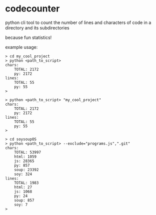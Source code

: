 # codecounter

python cli tool to count the number of lines and characters of code in a directory and its subdirectories

because fun statistics!

example usage:

```batch
> cd my_cool_project
> python <path_to_script>
chars:
    TOTAL: 2172
    py: 2172
lines:
    TOTAL: 55
    py: 55
>
```

```batch
> python <path_to_script> "my_cool_project"
chars:
    TOTAL: 2172
    py: 2172
lines:
    TOTAL: 55
    py: 55
>
```

```batch
> cd soysoupOS
> python <path_to_script> --exclude="programs.js",".git"
chars:
    TOTAL: 53997
    html: 1059
    js: 28365
    py: 857
    soup: 23392
    soy: 324
lines:
    TOTAL: 1983
    html: 27
    js: 1068
    py: 24
    soup: 857
    soy: 7
>
```
